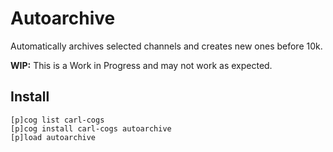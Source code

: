 # Autoarchive

Automatically archives selected channels and creates new ones before 10k.

**WIP:** This is a Work in Progress and may not work as expected.

## Install

```
[p]cog list carl-cogs
[p]cog install carl-cogs autoarchive
[p]load autoarchive
```
